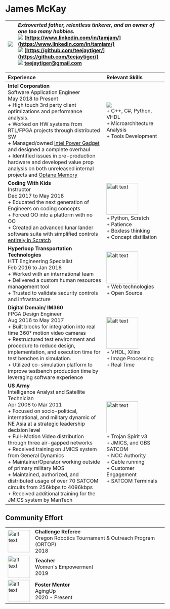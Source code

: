 # James McKay

| ![](https://media-exp3.licdn.com/dms/image/C5603AQEQEa6jub-sFA/profile-displayphoto-shrink_100_100/0/1589820219984?e=1631145600&v=beta&t=DV4aZfw31chqo5CW8DDexDB1P4lHUcM-W4ukmby2gWE)  |  *Extroverted father, relentless tinkerer, and an owner of one too many hobbies.* </br> ![](https://cdn.exclaimer.com/Handbook%20Images/linkedin-icon_24x24.png) [https://www.linkedin.com/in/tamjam/](https://www.linkedin.com/in/tamjam/)  <br />  ![](https://files.softicons.com/download/social-media-icons/flat-gradient-social-icons-by-guilherme-lima/png/24x24/Github.png) [https://github.com/teejaytiger/](https://github.com/teejaytiger/) </br> ![](https://files.softicons.com/download/web-icons/web-2-icon-set-by-anders-bjarnle/png/24x24/gmail.png) [teejaytiger@gmail.com](mailto:teejaytiger@gmail.com) |
|--:|:--|

|Experience | Relevant Skills| 
|:--|:--|
|**Intel Corporation**</br> Software Application Engineer </br> May 2018 to Present </br> + High touch 3rd party client optimizations and performance analysis. </br> + Worked on HW systems from RTL/FPGA projects through distributed SW </br> + Managed/owned [Intel Power Gadget](https://software.intel.com/content/www/us/en/develop/articles/intel-power-gadget.html) and designed a complete overhaul </br> + Identified issues in pre-production hardware and developed value prop analysis on both unreleased internal projects and [Optane Memory](https://www.intel.com/content/www/us/en/products/details/memory-storage/optane-memory.html)| ![](https://media-exp3.licdn.com/dms/image/C560BAQGpvWtEtj9oTQ/company-logo_100_100/0/1625151708870?e=1633564800&v=beta&t=K6lXYep6_spB6PFY-hUQo4inUD985eydAKSHxMv1B7U)</br> + C++, C#, Python, VHDL </br> + Microarchitecture Analysis </br> + Tools Development</br>&nbsp; &nbsp; &nbsp; &nbsp; &nbsp; &nbsp; &nbsp; &nbsp; &nbsp; &nbsp; &nbsp; &nbsp; &nbsp; &nbsp; &nbsp;&nbsp; &nbsp; &nbsp; &nbsp; &nbsp; &nbsp; &nbsp; &nbsp; &nbsp; &nbsp; &nbsp; &nbsp; &nbsp; &nbsp; &nbsp; &nbsp; &nbsp; &nbsp; &nbsp; &nbsp; &nbsp;&nbsp; &nbsp; &nbsp; &nbsp; &nbsp; &nbsp; &nbsp; &nbsp; &nbsp; &nbsp; &nbsp; &nbsp; | 
|**Coding With Kids** </br> Instructor </br> Dec 2017 to May 2018 </br> + Educated the next generation of Engineers on coding concepts </br> + Forced OO into a platform with no OO </br> + Created an advanced lunar lander software suite with simplified controls [entirely in Scratch](https://scratch.mit.edu/projects/212413890/) | <img src=https://d3t4xfu733v2tb.cloudfront.net/logo/logo_220x220_white_yellow_orange.png alt="alt text" width=100 height=100> </br> + Python, Scratch </br> + Patience </br> + Boxless thinking </br> + Concept distillation | 
|**Hyperloop Transportation Technologies** </br> HTT Engineering Specialist </br> Feb 2016 to Jan 2018 </br> + Worked with an international team </br> + Delivered a custom human resources management tool </br> + Trusted to validate security controls and infrastructure | <img src=https://logo.clearbit.com/hyperloop.global?size alt="alt text" width=100 height=100> </br> + Web technologies </br> + Open Source | 
|**Digital Domain/ IM360** </br> FPGA Design Engineer </br> Aug 2016 to May 2017 </br> + Built blocks for integration into real time 360° motion video cameras </br> + Restructured test environment and procedure to reduce design, implementation, and execution time for test benches in simulation. </br> + Utilized co-simulation platform to improve testbench production time by leveraging software experience | <img src=https://pbs.twimg.com/profile_images/1278382289500528640/p6jdJdOv_400x400.jpg alt="alt text" width=100 height=100> </br> + VHDL, Xilinx </br> + Image Processing </br> + Real Time | 
|**US Army** </br> Intelligence Analyst and Satellite Technician </br> Apr 2008 to Mar 2011 </br> + Focused on socio-political, international, and military dynamic of NE Asia at a strategic leadership decision level </br> + Full-Motion Video distribution through three air-gapped networks </br> + Received training on JMICS system from General Dynamics </br> + Maintainer/Operator working outside of primary military MOS </br> + Maintained, authorized, and distributed usage of over 70 SATCOM circuits from 256kbps to 4096kbps </br> + Received additional training for the JMICS system by ManTech | <img src=https://iconape.com/wp-content/png_logo_vector/us-army-logo.png alt="alt text" width=100 height=100> </br> + Trojan Spirit v3 </br> + JMICS, and GBS SATCOM </br> + NOC Authority </br> + Cable running </br> + Customer Engagement </br> + SATCOM Terminals| 

## Community Effort
|||
|:--|:--|
|<img src=https://assets.bbhub.io/company/sites/51/2021/02/FIRST_Vertical_RGB_reverse.png alt="alt text" width=70 height=70>| **Challenge Referee** </br> Oregon Robotics Tournament & Outreach Program (ORTOP) </br> 2018 |
|<img src=https://cdn.zappy.app/eeacaabe870e79550c25d7dbf689c52f.png alt="alt text" width=70 height=70>| **Teacher** </br> Women's Empowerment </br> 2019 |
|<img src=https://cdn.zappy.app/faf30190e30793264f40f818e02862fb.png alt="alt text" width=70 height=70>| **Foster Mentor** </br> AgingUp </br> 2020 - Present |
